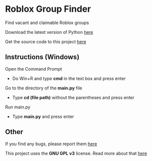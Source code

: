 # Roblox Group Finder
Find vacant and claimable Roblox groups

Download the latest version of Python [here](https://www.python.org/downloads/)

Get the source code to this project [here](https://github.com/retnea/roblox-group-finder/archive/master.zip)

## Instructions (Windows)
Open the Command Prompt
- Do Win+R and type **cmd** in the text box and press enter

Go to the directory of the **main.py** file
- Type **cd (file path)** without the parentheses and press enter

Run main.py
- Type **main.py** and press enter

## Other
If you find any bugs, please report them [here](https://github.com/retnea/roblox-group-finder/issues)

This project uses the **GNU GPL v3** license. Read more about that [here](https://choosealicense.com/licenses/gpl-3.0/)
